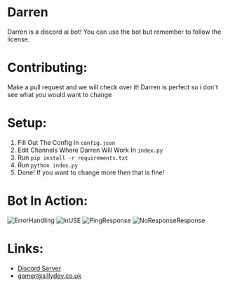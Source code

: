 # Darren
Darren is a discord ai bot!
You can use the bot but remember to follow the license.

# Contributing:
Make a pull request and we will check over it! Darren is perfect so i don't see what you would want to change

# Setup:
1. Fill Out The Config In ``config.json``
2. Edit Channels Where Darren Will Work In ``index.py``
3. Run `pip install -r requirements.txt`
4. Run `python index.py`
5. Done! If you want to change more then that is fine!

# Bot In Action:
![ErrorHandling](https://sillydev.co.uk/uploads/8vgro5g2.png)
![InUSE](https://sillydev.co.uk/uploads/bz1e9etr.png)
![PingResponse](https://sillydev.co.uk/uploads/y4zve4ts.png)
![NoResponseResponse](https://sillydev.co.uk/uploads/b9u48z3j.png)

# Links:
- [Discord Server](https://discord.gg/3qvpkgWSbF)
- gamer@sillydev.co.uk